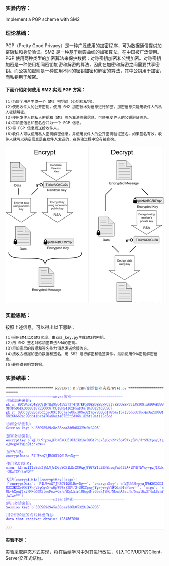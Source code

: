 ### 实验内容：
Implement a PGP scheme with SM2
### 理论基础：
PGP（Pretty Good Privacy）是一种广泛使用的加密程序，可为数据通信提供加密隐私和身份验证。SM2 是一种基于椭圆曲线的加密算法，在中国被广泛使用。PGP 使用两种类型的加密算法来保护数据：对称密钥加密和公钥加密。对称密钥加密是一种使用相同密钥加密和解密的算法，因此在加密和解密之间需要共享密钥。而公钥加密则是一种使用不同的密钥加密和解密的算法，其中公钥用于加密，而私钥用于解密。

#### 下面介绍如何使用 SM2 实现 PGP 方案：

    (1)为每个用户生成一个 SM2 密钥对（公钥和私钥）。
    (2)使用收件人的公开密钥，使用 SM2 加密技术对信息进行加密。加密信息只能用收件人的私人密钥解密。
    (3)使用发件人的私人密钥和 SM2 签名算法签署信息。可使用发件人的公钥验证签名。
    (4)将加密信息和签名合并为一个 PGP 信息。
    (5)将 PGP 信息发送给收件人。
    (6)收件人可以使用私人密钥解密信息，并使用发件人的公开密钥验证签名。如果签名有效，收件人就可以确定信息是由发件人发送的，在传输过程中没有被篡改。
![img](https://github.com/Azzzting/homework-group-48/blob/main/Project14/img/1.png)
### 实验思路：
按照上述信息，可以得出以下思路：

    (1)采用SM4以及SM2实现。由sm2_key.py生成SM2的密钥。
    (2)用 SM2 签名对称加密算法SM4的密钥。
    (3)将加密后的数据和签名作为消息发送给接收方。  
    (4)接收方根据加密的数据和签名，用 SM2 进行解密和验签操作。最后使用SM4密钥解密信息。
    (5)最终得到明文数据。
### 实验结果：
![img](https://github.com/Azzzting/homework-group-48/blob/main/Project14/img/2.png)
#### 实验不足：
实验采取静态方式实现，将在后续学习中对其进行改进，引入TCP/UDP的Client-Server交互式结构。
